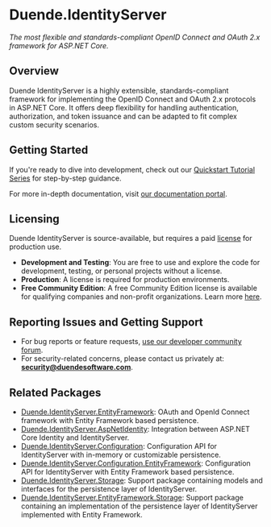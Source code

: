 # Duende.IdentityServer
_The most flexible and standards-compliant OpenID Connect and OAuth 2.x framework for ASP.NET Core._

## Overview

Duende IdentityServer is a highly extensible, standards-compliant framework for implementing the OpenID Connect and OAuth 2.x protocols in ASP.NET Core. It offers deep flexibility for handling authentication, authorization, and token issuance and can be adapted to fit complex custom security scenarios.

## Getting Started
If you're ready to dive into development, check out our [Quickstart Tutorial Series](https://docs.duendesoftware.com/quickstarts) for step-by-step guidance.

For more in-depth documentation, visit [our documentation portal](https://docs.duendesoftware.com).

## Licensing
Duende IdentityServer is source-available, but requires a paid [license](https://duendesoftware.com/products/identityserver) for production use.

- **Development and Testing**: You are free to use and explore the code for development, testing, or personal projects without a license.
- **Production**: A license is required for production environments. 
- **Free Community Edition**: A free Community Edition license is available for qualifying companies and non-profit organizations. Learn more [here](https://duendesoftware.com/products/communityedition).

## Reporting Issues and Getting Support
- For bug reports or feature requests, [use our developer community forum](https://duende.link/community).
- For security-related concerns, please contact us privately at: **security@duendesoftware.com**.

## Related Packages
- [Duende.IdentityServer.EntityFramework](https://www.nuget.org/packages/Duende.IdentityServer.EntityFramework.Storage): OAuth and OpenId Connect framework with Entity Framework based persistence.
- [Duende.IdentityServer.AspNetIdentity](https://www.nuget.org/packages/Duende.IdentityServer.AspNetIdentity): Integration between ASP.NET Core Identity and IdentityServer.
- [Duende.IdentityServer.Configuration](https://www.nuget.org/packages/Duende.IdentityServer.Configuration): Configuration API for IdentityServer with in-memory or customizable persistence.
- [Duende.IdentityServer.Configuration.EntityFramework](https://www.nuget.org/packages/Duende.IdentityServer.Configuration.EntityFramework): Configuration API for IdentityServer with Entity Framework based persistence.
- [Duende.IdentityServer.Storage](https://www.nuget.org/packages/Duende.IdentityServer.Storage): Support package containing models and interfaces for the persistence layer of IdentityServer.
- [Duende.IdentityServer.EntityFramework.Storage](https://www.nuget.org/packages/Duende.IdentityServer.EntityFramework.Storage): Support package containing an implementation of the persistence layer of IdentityServer implemented with Entity Framework.
